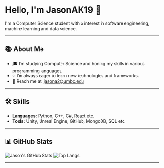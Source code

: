# Hello, I'm JasonAK19 👋

I'm a Computer Science student with a interest in software engineering, machine learning and data science. 

---

## 📚 About Me

- 🎓 I’m studying Computer Science and honing my skills in various programming languages.
- 💡 I’m always eager to learn new technologies and frameworks.
- 📧 Reach me at: [jasona2@umbc.edu](mailto:jasona2@umbc.edu)

---

## 🛠️ Skills

- **Languages:** Python, C++, C#, React etc.
- **Tools:** Unity, Unreal Engine, GitHub, MongoDB, SQL etc.

---

## 📊 GitHub Stats

![Jason's GitHub Stats](https://github-readme-stats.vercel.app/api?username=JasonAK19&show_icons=true&theme=dark)
![Top Langs](https://github-readme-stats.vercel.app/api/top-langs/?username=JasonAK19&layout=compact&theme=dark)

---
<!---
JasonAK19/JasonAK19 is a ✨ special ✨ repository because its `README.md` (this file) appears on your GitHub profile.
You can click the Preview link to take a look at your changes.
--->

<!---
JasonAK19/JasonAK19 is a ✨ special ✨ repository because its `README.md` (this file) appears on your GitHub profile.
You can click the Preview link to take a look at your changes.
--->
